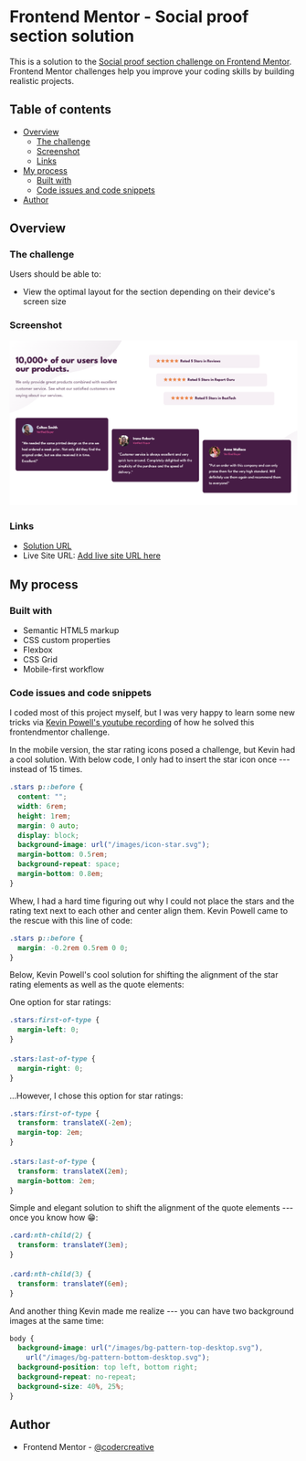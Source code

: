 # Frontend Mentor - Social proof section solution

This is a solution to the [Social proof section challenge on Frontend Mentor](https://www.frontendmentor.io/challenges/social-proof-section-6e0qTv_bA). Frontend Mentor challenges help you improve your coding skills by building realistic projects.

## Table of contents

- [Overview](#overview)
  - [The challenge](#the-challenge)
  - [Screenshot](#screenshot)
  - [Links](#links)
- [My process](#my-process)
  - [Built with](#built-with)
  - [Code issues and code snippets](#code-issues-and-code-snippets)
- [Author](#author)

## Overview

### The challenge

Users should be able to:

- View the optimal layout for the section depending on their device's screen size

### Screenshot

![](./images/social-proof-desktop.png)

### Links

- [Solution URL](https://github.com/codercreative/social-proof-section)
- Live Site URL: [Add live site URL here](https://your-live-site-url.com)

## My process

### Built with

- Semantic HTML5 markup
- CSS custom properties
- Flexbox
- CSS Grid
- Mobile-first workflow

### Code issues and code snippets

I coded most of this project myself, but I was very happy to learn some new tricks via [Kevin Powell's youtube recording](https://youtu.be/K27WULzr2P8) of how he solved this frontendmentor challenge.

In the mobile version, the star rating icons posed a challenge, but Kevin had a cool solution. With below code, I only had to insert the star icon once --- instead of 15 times.

```css
.stars p::before {
  content: "";
  width: 6rem;
  height: 1rem;
  margin: 0 auto;
  display: block;
  background-image: url("/images/icon-star.svg");
  margin-bottom: 0.5rem;
  background-repeat: space;
  margin-bottom: 0.8em;
}
```

Whew, I had a hard time figuring out why I could not place the stars and the rating text next to each other and center align them. Kevin Powell came to the rescue with this line of code:

```css
.stars p::before {
  margin: -0.2rem 0.5rem 0 0;
}
```

Below, Kevin Powell's cool solution for shifting the alignment of the star rating elements as well as the quote elements:

One option for star ratings:

```css
.stars:first-of-type {
  margin-left: 0;
}

.stars:last-of-type {
  margin-right: 0;
}
```

...However, I chose this option for star ratings:

```css
.stars:first-of-type {
  transform: translateX(-2em);
  margin-top: 2em;
}

.stars:last-of-type {
  transform: translateX(2em);
  margin-bottom: 2em;
}
```

Simple and elegant solution to shift the alignment of the quote elements --- once you know how 😁:

```css
.card:nth-child(2) {
  transform: translateY(3em);
}

.card:nth-child(3) {
  transform: translateY(6em);
}
```

And another thing Kevin made me realize --- you can have two background images at the same time:

```css
body {
  background-image: url("/images/bg-pattern-top-desktop.svg"),
    url("/images/bg-pattern-bottom-desktop.svg");
  background-position: top left, bottom right;
  background-repeat: no-repeat;
  background-size: 40%, 25%;
}
```

## Author

- Frontend Mentor - [@codercreative](https://www.frontendmentor.io/profile/codercreative)
